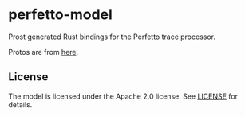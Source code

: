 # perfetto-model

Prost generated Rust bindings for the Perfetto trace processor.

Protos are from [here](https://github.com/google/perfetto/blob/main/protos/perfetto/trace/perfetto_trace.proto).

## License

The model is licensed under the Apache 2.0 license. See [LICENSE](LICENSE) for details.